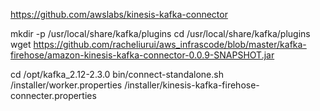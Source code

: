 https://github.com/awslabs/kinesis-kafka-connector


mkdir -p /usr/local/share/kafka/plugins
cd /usr/local/share/kafka/plugins
wget https://github.com/racheliurui/aws_infrascode/blob/master/kafka-firehose/amazon-kinesis-kafka-connector-0.0.9-SNAPSHOT.jar

cd /opt/kafka_2.12-2.3.0
bin/connect-standalone.sh /installer/worker.properties /installer/kinesis-kafka-firehose-connecter.properties
